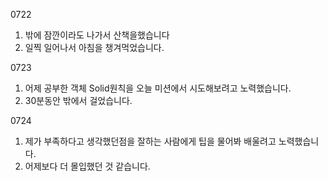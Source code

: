 0722
1. 밖에 잠깐이라도 나가서 산책을했습니다
2. 일찍 일어나서 아침을 챙겨먹었습니다.

0723
1. 어제 공부한 객체 Solid원칙을 오늘 미션에서 시도해보려고 노력했습니다.
2. 30분동안 밖에서 걸었습니다.

0724
1. 제가 부족하다고 생각했던점을 잘하는 사람에게 팁을 물어봐 배울려고 노력했습니다.
2. 어제보다 더 몰입했던 것 같습니다.